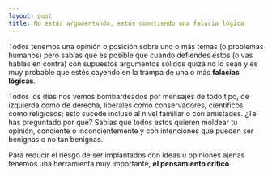 ```yaml
---
layout: post
title: No estás argumentando, estás cometiendo una falacia lógica
---
```



Todos tenemos una opinión o posición sobre uno o más temas (o problemas humanos) pero sabías que es posible que cuando defiendes estos (o vas hablas en contra) con supuestos argumentos sólidos quizá no lo sean y es muy probable que estés cayendo en la trampa de una o más **falacias lógicas**.

Todos los días nos vemos bombardeados por mensajes de todo tipo, de izquierda como de derecha, liberales como conservadores, científicos como religiosos; esto sucede incluso al nivel familiar o con amistades. ¿Te has preguntado por qué? Sabías que todos estos quieren moldear tu opinión, conciente o inconcientemente y con intenciones que pueden ser benignas o no tan benignas.

Para reducir el riesgo de ser implantados con ideas u opiniones ajenas tenemos una herramienta muy importante, **el pensamiento crítico**.

